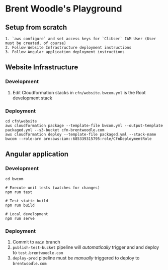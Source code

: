 # Brent Woodle's Playground
## Setup from scratch
```
1. `aws configure` and set access keys for `CliUser` IAM User (User must be created, of course)
2. Follow Website Infrastructure deployment instructions
3. Follow Angular application deployment instructions
```

## Website Infrastructure

### Development
1. Edit Cloudformation stacks in `cfn/website`. `bwcom.yml` is the Root development stack

### Deployment

```
cd cfn\website
aws cloudformation package --template-file bwcom.yml --output-template packaged.yml --s3-bucket cfn-brentwoodle.com
aws cloudformation deploy --template-file packaged.yml --stack-name bwcom --role-arn arn:aws:iam::685339315795:role/CfnDeploymentRole
```

## Angular application

### Development
```
cd bwcom

# Execute unit tests (watches for changes)
npm run test

# Test static build
npm run build

# Local development
npm run serve
```

### Deployment
1. Commit to `main` branch
2. `publish-test-bucket` pipeline will *automatically* trigger and and deploy to `test.brentwoodle.com`
3. `deploy-prod` pipeline must be *manually* triggered to deploy to `brentwoodle.com`